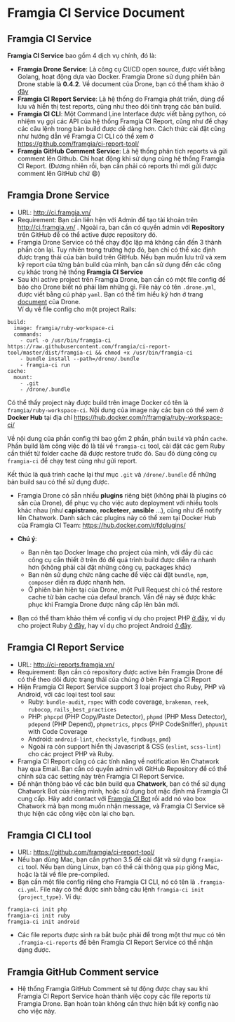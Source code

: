 # Framgia CI Service Document

## Framgia CI Service
**Framgia CI Service** bao gồm 4 dịch vụ chính, đó là:
- **Framgia Drone Service**: Là công cụ CI/CD open source, được viết bằng Golang, hoạt động dựa vào Docker.
Framgia Drone sử dụng phiên bản Drone stable là **0.4.2**. Về document của Drone, bạn có thể tham khảo ở [đây](http://readme.drone.io/)
- **Framgia CI Report Service**: Là hệ thống do Framgia phát triển, dùng để lưu và hiển thị test reports, cũng như theo dõi tình trạng các bản build.
- **Framgia CI CLI**: Một Command Line Interface được viết bằng python, có nhiệm vụ gọi các API của hệ thống Framgia CI Report,
cũng như để chạy các câu lệnh trong bản build được dễ dàng hơn. Cách thức cài đặt cũng như hướng dẫn về Framgia CI CLI có thể xem ở https://github.com/framgia/ci-report-tool/
- **Framgia GitHub Comment Service**: Là hệ thống phân tích reports và gửi comment lên Github. Chỉ hoạt động khi sử dụng cùng hệ thồng Framgia CI Report.
(Đương nhiên rồi, bạn cần phải có reports thì mới gửi được comment lên GitHub chứ :smile:)

## Framgia Drone Service
- URL: http://ci.framgia.vn/
- Requirement: Bạn cần liên hện với Admin để tạo tài khoản trên http://ci.framgia.vn/ . Ngoài ra, bạn cần có quyền admin với **Repository** trên GitHub để có thể active được repository đó.
- Framgia Drone Service có thể chạy độc lập mà không cần đến 3 thành phần còn lại. Tuy nhiên trong trường hợp đó, bạn chỉ có thể xác định được trạng thái của bản build trên GitHub. Nếu bạn muốn lưu trữ và xem kỹ report của từng bản build của mình, bạn cần sử dụng đến các công cụ khác trong hệ thống **Framgia CI Service**
- Sau khi active project trên Framgia Drone, bạn cần có một file config để báo cho Drone biết nó phải làm những gì. File này có tên `.drone.yml`, được viết bằng cú pháp `yaml`. Bạn có thể tìm hiểu kỹ hơn ở trang [document](http://readme.drone.io/0.4) của Drone. <br>
Ví dụ về file config cho một project Rails:
```
build:
  image: framgia/ruby-workspace-ci
  commands:
    - curl -o /usr/bin/framgia-ci https://raw.githubusercontent.com/framgia/ci-report-tool/master/dist/framgia-ci && chmod +x /usr/bin/framgia-ci
    - bundle install --path=/drone/.bundle
    - framgia-ci run
cache:
  mount:
    - .git
    - /drone/.bundle
```

Có thể thấy project này được build trên image Docker có tên là `framgia/ruby-workspace-ci`. Nội dung của image này các bạn có thể xem ở **Docker Hub** tại địa chỉ https://hub.docker.com/r/framgia/ruby-workspace-ci/

Về nội dung của phần config thì bao gồm 2 phần, phần `build` và phần `cache`. Phần build làm công việc đó là tải về `framgia-ci` tool, cài đặt các gem Ruby cần thiết từ folder cache đã được restore trước đó. Sau đó dùng công cụ `framgia-ci` để chạy test cũng như gửi report.

Kết thúc là quá trình cache lại thư mục `.git` và `/drone/.bundle` để những bản build sau có thể sử dụng được.

- Framgia Drone có sẵn nhiều **plugins** riêng biệt (không phải là plugins có sẵn của Drone), để phục vụ cho việc auto deployment với nhiều tools khác nhau (như **capistrano**, **rocketeer**, **ansible** ...), cũng như để notify lên Chatwork. Danh sách các plugins này có thể xem tại Docker Hub của Framgia CI Team: https://hub.docker.com/r/fdplugins/

- **Chú ý**:
    - Bạn nên tạo Docker Image cho project của mình, với đầy đủ các công cụ cần thiết ở trên đó để quá trình build được diễn ra nhanh hơn (không phải cài đặt những công cụ, packages khác)
    - Bạn nên sử dụng chức năng cache để việc cài đặt `bundle`, `npm`, `composer` diễn ra được nhanh hơn.
    - Ở phiên bản hiện tại của Drone, một Pull Request chỉ có thể restore cache từ bản cache của defaul branch. Vấn đề này sẽ được khắc phục khi Framgia Drone được nâng cấp lên bản mới.

- Bạn có thể tham khảo thêm về config ví dụ cho project PHP [ở đây](./php/), ví dụ cho project Ruby [ở đây](./ruby), hay ví dụ cho project Android [ở đây](./android).

## Framgia CI Report Service
- URL: http://ci-reports.framgia.vn/
- Requirement: Bạn cần có repository được active bên Framgia Drone để có thể theo dõi được trạng thái của chúng ở bên Framgia CI Report
- Hiện Framgia CI Report Service support 3 loại project cho Ruby, PHP và Android, với các loại test tool sau:
    - Ruby: `bundle-audit`, `rspec` with code coverage, `brakeman`, `reek`, `rubocop`, `rails_best_practices`
    - PHP: `phpcpd` (PHP Copy/Paste Detector), `phpmd` (PHP Mess Detector), `pdepend` (PHP Depend), `phpmetrics`, `phpcs` (PHP CodeSniffer), `phpunit` with Code Coverage
    - Android: `android-lint`, `checkstyle`, `findbugs`, `pmd`)
    - Ngoài ra còn support hiển thị Javascript & CSS (`eslint`, `scss-lint`) cho các project PHP và Ruby.
- Framgia CI Report cũng có các tính năng về notification lên Chatwork hay qua Email. Bạn cần có quyền admin với GitHub Repository để có thể chỉnh sửa các setting này trên Framgia CI Report Service.
- Để nhận thông báo về các bản build qua **Chatwork**, bạn có thể sử dụng Chatwork Bot của riêng mình, hoặc sử dụng bot mặc định mà Framgia CI cung cấp. Hãy add contact với [Framgia CI Bot](https://www.chatwork.com/framgia-ci-bot) rồi add nó vào box Chatwork mà bạn mong muốn nhận message, và Framgia CI Service sẽ thực hiện các công việc còn lại cho bạn.

## Framgia CI CLI tool
- URL: https://github.com/framgia/ci-report-tool/
- Nếu bạn dùng Mac, bạn cần python 3.5 để cài đặt và sử dụng `framgia-ci` tool. Nếu bạn dùng Linux, bạn có thể cài thông qua `pip` giống Mac, hoặc là tải về file pre-compiled.
- Bạn cần một file config riêng cho Framgia CI CLI, nó có tên là `.framgia-ci.yml`. File này có thể được sinh bằng câu lệnh `framgia-ci init {project_type}`. Ví dụ:
```
framgia-ci init php
framgia-ci init ruby
framgia-ci init android
```
- Các file reports được sinh ra bắt buộc phải để trong một thư mục có tên `.framgia-ci-reports` để bên Framgia CI Report Service có thể nhận dạng được.

## Framgia GitHub Comment service
- Hệ thống Framgia GitHub Comment sẽ tự động được chạy sau khi Framgia CI Report Service hoàn thành việc copy các file reports từ Framgia Drone. Bạn hoàn toàn không cần thực hiện bất kỳ config nào cho việc này.
